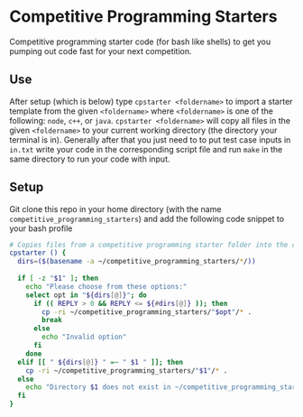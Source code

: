 # Competitive Programming Starters

Competitive programming starter code (for bash like shells) to get you pumping out code fast for your next competition.

## Use

After setup (which is below) type `cpstarter <foldername>` to import a starter template from the given `<foldername>` where `<foldername>` is one of the following: `node`, `c++`, or `java`. `cpstarter <foldername>` will copy all files in the given `<foldername>` to your current working directory (the directory your terminal is in). Generally after that you just need to to put test case inputs in `in.txt` write your code in the corresponding script file and run `make` in the same directory to run your code with input.


## Setup

Git clone this repo in your home directory (with the name `competitive_programming_starters`) and add the following code snippet to your bash profile

```bash
# Copies files from a competitive programming starter folder into the current working directory.
cpstarter () {
  dirs=($(basename -a ~/competitive_programming_starters/*/))
  
  if [ -z "$1" ]; then
    echo "Please choose from these options:"
    select opt in "${dirs[@]}"; do
      if (( REPLY > 0 && REPLY <= ${#dirs[@]} )); then
        cp -ri ~/competitive_programming_starters/"$opt"/* .
        break
      else
        echo "Invalid option"
      fi
    done
  elif [[ " ${dirs[@]} " =~ " $1 " ]]; then
    cp -ri ~/competitive_programming_starters/"$1"/* .
  else
    echo "Directory $1 does not exist in ~/competitive_programming_starters/"
  fi
}
```
